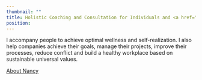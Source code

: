 ```yaml
---
thumbnail: ""
title: Holistic Coaching and Consultation for Individuals and <a href="https://corpo.nancybilodeau.com/en/">Companies</a>
position:
---
```


I accompany people to achieve optimal wellness and self-realization. I also help companies achieve their goals, manage their projects, improve their processes, reduce conflict and build a healthy workplace based on sustainable universal values.

<a href="/en/about">About Nancy</a>
